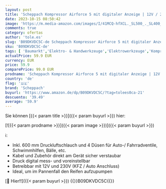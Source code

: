 ```yaml
---
layout: post
title: 'Scheppach Kompressor Airforce 5 mit digitaler Anzeige | 12V / 230V Anschluss für KFZ/Auto | tragbarer Kofferkompressor | 8bar Arbeitsdruck | 150W | Ansaugleistung 36 5 l/min | inkl. Zubehör'
date: 2023-10-15 08:50:42
image: 'https://m.media-amazon.com/images/I/41MCQ-hfXCL._SL500_._SL400_.jpg'
comments: true
category: ofertas
author: 'tole.es'
slug: 'B09DKVDC5C-de Scheppach Kompressor Airforce 5 mit digitaler Anzeige |...'
sku: 'B09DKVDC5C-de'
tags: [ 'Baumarkt','Elektro- & Handwerkzeuge','Elektrowerkzeuge','Kompressoren','scheppach','🇩🇪', ]
actualPrice: 59.9 EUR
currency: EUR
price: 59.9
comparePrice: 99.0 EUR
prodname: 'Scheppach Kompressor Airforce 5 mit digitaler Anzeige | 12V / 230V Anschluss für KFZ/Auto | tragbarer Kofferkompressor | 8bar Arbeitsdruck | 150W | Ansaugleistung 36 5 l/min | inkl. Zubehör'
country: 'de'
flag: '🇩🇪'
brand: 'Scheppach'
buyurl: 'https://www.amazon.de/dp/B09DKVDC5C/?tag=tolees0ca-21'
descuento: '39.49'
average: '59.9'
---
```


Sie können [{{< param title >}}]({{< param buyurl >}}) hier:

[![{{< param prodname >}}]({{< param image >}})]({{< param buyurl >}})

ℹ️:

- Inkl. 600 mm Druckluftschlauch und 4 Düsen für Auto-/ Fahrradventile, Schwimmhilfen, Bälle, etc.
- Kabel und Zubehör direkt am Gerät sicher verstaubar
- Druck digital mess- und voreinstellbar
- Betreibbar mit 12V und 230V (KFZ / Auto Anschluss)
- Ideal, um im Pannenfall den Reifen aufzupumpen

[🛒 Hier!!]({{< param buyurl >}})
{{<world>}}B09DKVDC5C{{</world>}}
